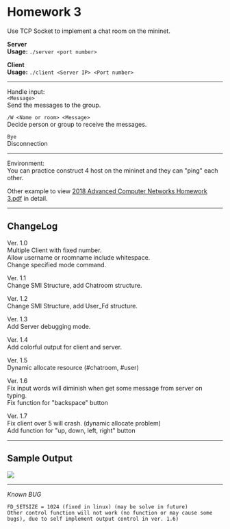 # Homework 3
Use TCP Socket to implement a chat room on the mininet. 

**Server**  
**Usage:** ```./server <port number>```  

**Client**  
**Usage:** ```./client <Server IP> <Port number>```

- - -

Handle input:  
```<Message>```  
Send the messages to the group.

```/W <Name or room> <Message>```  
Decide person or group to receive the messages.

```Bye```  
Disconnection

- - -

Environment:  
You can practice construct 4 host on the mininet and they can "ping" each other.

Other example to view [2018 Advanced Computer Networks Homework 3.pdf](https://github.com/lee850220/1071-NSYSU_Advanced_Computer_Network/blob/master/HW3/2018%20Advanced%20Computer%20Networks%20Homework%203.pdf) in detail. 

- - -

## ChangeLog
Ver. 1.0  
Multiple Client with fixed number.  
Allow username or roomname include whitespace.  
Change specified mode command.

Ver. 1.1  
Change SMI Structure, add Chatroom structure.

Ver. 1.2  
Change SMI Structure, add User_Fd structure.

Ver. 1.3  
Add Server debugging mode.

Ver. 1.4  
Add colorful output for client and server.

Ver. 1.5  
Dynamic allocate resource (#chatroom, #user)

Ver. 1.6  
Fix input words will diminish when get some message from server on typing.  
Fix function for "backspace" button

Ver. 1.7  
Fix client over 5 will crash. (dynamic allocate problem)  
Add function for "up, down, left, right" button

- - -

## Sample Output
![](https://github.com/lee850220/107ACN-Chat-Room/blob/main/2018-10-10_053434.PNG)

- - -

_Known BUG_
```
FD_SETSIZE = 1024 (fixed in linux) (may be solve in future)   
Other control function will not work (no function or may cause some bugs), due to self implement output control in ver. 1.6)
